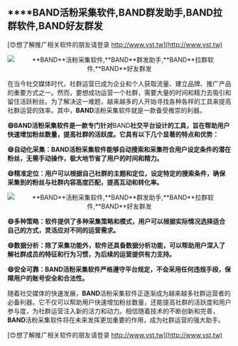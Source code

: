 ## ****BAND**活粉采集软件,**BAND**群发助手,**BAND**拉群软件,**BAND**好友群发**

[😍想了解推广相关软件的朋友请登录 http://www.vst.tw](http://www.vst.tw)

 <center><img src="https://vst.tw/MP4/tuiguang/png/1.png" alt="**BAND**活粉采集软件,**BAND**群发助手,**BAND**拉群软件,**BAND**好友群发"></center>

在当今社交媒体时代，社群运营已成为企业和个人获取流量、建立品牌、推广产品的重要方式之一。然而，要想成功运营一个社群，需要大量的时间和精力去吸引和留住活跃粉丝。为了解决这一难题，越来越多的人开始寻找各种各样的工具来提高社群运营的效率。其中，**BAND**活粉采集软件就是一款备受推崇的利器。

**😄**BAND**活粉采集软件是一款专门针对**BAND**社交平台设计的工具，旨在帮助用户快速增加粉丝数量，提高社群的活跃度。它具有以下几个显著的特点和优势：**

**😄自动化采集：**BAND**活粉采集软件能够自动搜索和采集符合用户设定条件的潜在粉丝，无需手动操作，极大地节省了用户的时间和精力。**

**😄精准定位：用户可以根据自己社群的主题和定位，设定特定的搜索条件，确保采集到的粉丝与社群内容高度匹配，提高互动和转化率。**

 <center><img src="https://vst.tw/MP4/tuiguang/png/0.png" alt="**BAND**活粉采集软件,**BAND**群发助手,**BAND**拉群软件,**BAND**好友群发"></center>

**😄多种策略：软件提供了多种采集策略和模式，用户可以根据实际情况选择适合自己的方式，灵活应对不同的运营需求。**

**😄数据分析：除了采集功能外，软件还具备数据分析功能，可以帮助用户深入了解社群成员的特征和行为习惯，为后续的运营提供有力支持。**

**😄安全可靠：**BAND**活粉采集软件严格遵守平台规定，不会采用任何违规手段，保障用户的账号安全和合法性。**

随着社交媒体的快速发展，**BAND**活粉采集软件正逐渐成为越来越多社群运营者的必备利器。它不仅可以帮助用户快速增加粉丝数量，还能提高社群的活跃度和用户参与度，为社群运营注入新的活力和动力。相信随着技术的不断创新和完善，**BAND**活粉采集软件将在未来发挥更加重要的作用，成为社群运营的强大助手。

[😍想了解推广相关软件的朋友请登录 http://www.vst.tw](http://www.vst.tw)



